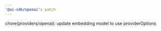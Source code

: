 ```yaml
---
'@ai-sdk/openai': patch
---
```


chore(providers/openai): update embedding model to use providerOptions
